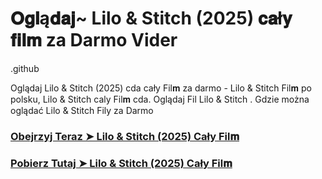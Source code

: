 # 𝐎𝐠𝐥ą𝐝𝐚𝐣~ Lilo & Stitch (2025) 𝐜𝐚ł𝐲 𝐟𝐢𝐥𝐦 za Darmo Vider

.github

Oglądaj Lilo & Stitch (2025) cda cały Fil𝐦 za darmo - Lilo & Stitch Fil𝐦 po polsku, Lilo & Stitch caly Fil𝐦 cda. Oglądaj Fil Lilo & Stitch . Gdzie można oglądać Lilo & Stitch Fily za Darmo

### [Obejrzyj Teraz ➤ Lilo & Stitch (2025) Cały Fil𝐦](https://epicscreen.fun/pl/movie/552524/lilo-stitch-get)

### [Pobierz Tutaj ➤ Lilo & Stitch (2025) Cały Fil𝐦](https://epicscreen.fun/pl/movie/552524/lilo-stitch-geto)
